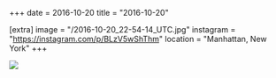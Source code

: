 +++
date = 2016-10-20
title = "2016-10-20"

[extra]
image = "/2016-10-20_22-54-14_UTC.jpg"
instagram = "https://instagram.com/p/BLzV5wShThm"
location = "Manhattan, New York"
+++

<img src="/2016-10-20_22-54-14_UTC.jpg" />
